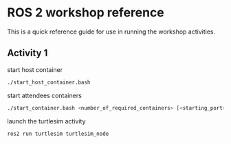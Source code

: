 # ROS 2 workshop reference
This is a quick reference guide for use in running the workshop activities. 



## Activity 1

start host container

```bash
./start_host_container.bash
```

start attendees containers
```bash
./start_container.bash <number_of_required_containers> [<starting_port>]
```

launch the turtlesim activity
```bash
ros2 run turtlesim turtlesim_node 
```